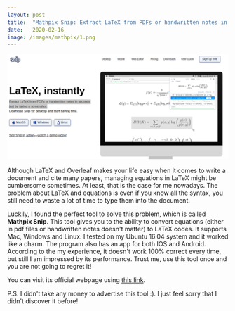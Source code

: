 ```yaml
---
layout: post
title:  "Mathpix Snip: Extract LaTeX from PDFs or handwritten notes in seconds just by taking a screenshot. "
date:   2020-02-16
image: /images/mathpix/1.png
---
```


![Ubuntu Logo](/images/mathpix/1.png)

Although LaTeX and Overleaf makes your life easy when it comes to write a document and cite many papers, managing equations in LaTeX might be cumbersome sometimes. At least, that is the case for me nowadays. The problem about LaTeX and equations is even if you know all the syntax, you still need to waste a lot of time to type them into the document.

Luckily, I found the perfect tool to solve this problem, which is called **Mathpix Snip**. This tool gives you to the ability to convert equations (either in pdf files or handwritten notes doesn't matter) to LaTeX codes. It supports Mac, Windows and Linux. I tested on my Ubuntu 16.04 system and it worked like a charm. The program also has an app for both IOS and Android. According to the my experience, it doesn't work 100% correct every time, but still I am impressed by its performance. Trust me, use this tool once and you are not going to regret it!

You can visit its official webpage using [this link](https://mathpix.com/). 

P.S. I didn't take any money to advertise this tool :). I just feel sorry that I didn't discover it before!